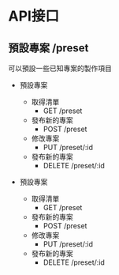 # API接口

## 預設專案 /preset
可以預設一些已知專案的製作項目

* 預設專案  
  * 取得清單
    *  GET  /preset
  * 發布新的專案
    *  POST /preset
  * 修改專案
    *  PUT /preset/:id
  * 發布新的專案
    *  DELETE /preset/:id



* 預設專案  
  * 取得清單
    *  GET  /preset
  * 發布新的專案
    *  POST /preset
  * 修改專案
    *  PUT /preset/:id
  * 發布新的專案
    *  DELETE /preset/:id
